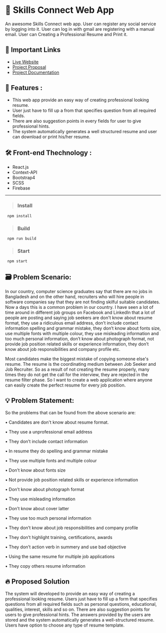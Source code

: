 # 📑 Skills Connect Web App

An awesome Skills Connect web app. User can register any social service by logging into it. User can log in with gmail are registering with a manual email. User can Creating a Professional Resume and Print it.


## 🚀 Important Links

- [Live Website](https://resume-builder-bd.web.app/)
- [Project Proposal](https://drive.google.com/file/d/1wjUupz3V52tfxB4uFbuCh7uEsVX8WEcM/view?usp=sharing)
- [Project Documentation](https://drive.google.com/file/d/1zkSioSj1OojEsuJZSpw6hbFIDbqAAMU5/view?usp=sharing)

## 💎 Features :

* This web app provide an easy way of creating professional looking resume.
* User just have to fill up a from that specifies question from all required fields.
* There are also suggestion points in every fields for user to give
professional hints.
* The system automatically generates a well structured resume and user can
download or print his/her resume.

## 🛠 Front-end Thechnology : 
* React.js
* Context-API
* Bootstrap4
* SCSS
* Firebase

---

> ### Install
``` 
 npm install
```
> ### Build
``` 
 npm run build
```
> ### Start

``` 
 npm start
```

## 🗃️ Problem Scenario: 

In our country, computer science graduates say that there are no jobs in Bangladesh and on the other hand, recruiters who will hire people in software companies say that they are not finding skilful suitable candidates. Now a days this is a common problem in our country. I have seen a lot of time around in different job groups on Facebook and LinkedIn that a lot of people are posting and saying job seekers are don't know about resume format, they use a ridiculous email address, don’t include contact information spelling and grammar mistake, they don’t know about fonts size, use multiple fonts with multiple colour, they use misleading information and too much personal information, don’t know about photograph format, not provide job position related skills or experience information, they don’t know about job responsibilities and company profile etc. 

Most candidates make the biggest mistake of copying someone else's resume. The resume is the coordinating medium between Job Seeker and Job Recruiter. So as a result of not creating the resume properly, many times they do not get the call for the interview, they are rejected in the resume filter phase. So I want to create a web application where anyone can easily create the perfect resume for every job position.

## 💡 Problem Statement: 

So the problems that can be found from the above scenario are:

   • Candidates are don't know about resume format.
   
   • They use a unprofessional email address
   
   • They don’t include contact information
   
   • In resume they do spelling and grammar mistake
   
   • They use multiple fonts and multiple colour
   
   • Don’t know about fonts size
   
   • Not provide job position related skills or experience information
   
   • Don’t know about photograph format
   
   • They use misleading information
   
   • Don’t know about cover latter
   
   • They use too much personal information
   
   • They don’t know about job responsibilities and company profile 
   
   • They don’t highlight training, certifications, awards 
   
   • They don’t action verb in summery and use bad objective
   
   •  Using the same resume for multiple job applications
   
   • They copy others resume information
   
    
## 🔥 Proposed Solution

The system will developed to provide an easy way of creating a professional looking resume. Users just have to fill up a form that specifies questions from all required fields such as personal questions, educational, qualities, interest, skills and so on. There are also suggestion points for users to give professional hints. The answers provided by the users are stored and the system automatically generates a well-structured resume. Users have option to choose any type of resume template.
